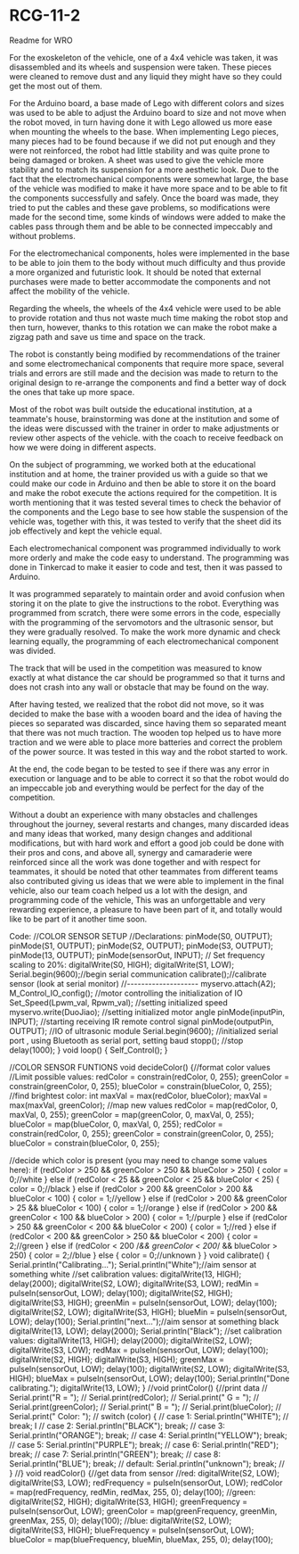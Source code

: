 # RCG-11-2

Readme for WRO

For the exoskeleton of the vehicle, one of a 4x4 vehicle was taken, it was disassembled and its wheels and suspension were taken. These pieces were cleaned to remove dust and any liquid they might have so they could get the most out of them.

For the Arduino board, a base made of Lego with different colors and sizes was used to be able to adjust the Arduino board to size and not move when the robot moved, in turn having done it with Lego allowed us more ease when mounting the wheels to the base. When implementing Lego pieces, many pieces had to be found because if we did not put enough and they were not reinforced, the robot had little stability and was quite prone to being damaged or broken. A sheet was used to give the vehicle more stability and to match its suspension for a more aesthetic look. Due to the fact that the electromechanical components were somewhat large, the base of the vehicle was modified to make it have more space and to be able to fit the components successfully and safely. Once the board was made, they tried to put the cables and these gave problems, so modifications were made for the second time, some kinds of windows were added to make the cables pass through them and be able to be connected impeccably and without problems.

For the electromechanical components, holes were implemented in the base to be able to join them to the body without much difficulty and thus provide a more organized and futuristic look. It should be noted that external purchases were made to better accommodate the components and not affect the mobility of the vehicle.

Regarding the wheels, the wheels of the 4x4 vehicle were used to be able to provide rotation and thus not waste much time making the robot stop and then turn, however, thanks to this rotation we can make the robot make a zigzag path and save us time and space on the track.

The robot is constantly being modified by recommendations of the trainer and some electromechanical components that require more space, several trials and errors are still made and the decision was made to return to the original design to re-arrange the components and find a better way of dock the ones that take up more space.

Most of the robot was built outside the educational institution, at a teammate's house, brainstorming was done at the institution and some of the ideas were discussed with the trainer in order to make adjustments or review other aspects of the vehicle. with the coach to receive feedback on how we were doing in different aspects.

On the subject of programming, we worked both at the educational institution and at home, the trainer provided us with a guide so that we could make our code in Arduino and then be able to store it on the board and make the robot execute the actions required for the competition. It is worth mentioning that it was tested several times to check the behavior of the components and the Lego base to see how stable the suspension of the vehicle was, together with this, it was tested to verify that the sheet did its job effectively and kept the vehicle equal.

Each electromechanical component was programmed individually to work more orderly and make the code easy to understand. The programming was done in Tinkercad to make it easier to code and test, then it was passed to Arduino.

It was programmed separately to maintain order and avoid confusion when storing it on the plate to give the instructions to the robot. Everything was programmed from scratch, there were some errors in the code, especially with the programming of the servomotors and the ultrasonic sensor, but they were gradually resolved. To make the work more dynamic and check learning equally, the programming of each electromechanical component was divided.

The track that will be used in the competition was measured to know exactly at what distance the car should be programmed so that it turns and does not crash into any wall or obstacle that may be found on the way.

After having tested, we realized that the robot did not move, so it was decided to make the base with a wooden board and the idea of having the pieces so separated was discarded, since having them so separated meant that there was not much traction. The wooden top helped us to have more traction and we were able to place more batteries and correct the problem of the power source. It was tested in this way and the robot started to work.

At the end, the code began to be tested to see if there was any error in execution or language and to be able to correct it so that the robot would do an impeccable job and everything would be perfect for the day of the competition.

Without a doubt an experience with many obstacles and challenges throughout the journey, several restarts and changes, many discarded ideas and many ideas that worked, many design changes and additional modifications, but with hard work and effort a good job could be done with their pros and cons, and above all, synergy and camaraderie were reinforced since all the work was done together and with respect for teammates, it should be noted that other teammates from different teams also contributed giving us ideas that we were able to implement in the final vehicle, also our team coach helped us a lot with the design, and programming code of the vehicle, This was an unforgettable and very rewarding experience, a pleasure to have been part of it, and totally would like to be part of it another time soon.

Code:
//COLOR SENSOR SETUP
  //Declarations:
  pinMode(S0, OUTPUT);
  pinMode(S1, OUTPUT);
  pinMode(S2, OUTPUT);
  pinMode(S3, OUTPUT);
  pinMode(13, OUTPUT);
  pinMode(sensorOut, INPUT);
  // Set frequency scaling to 20%:
  digitalWrite(S0, HIGH);
  digitalWrite(S1, LOW);
  Serial.begin(9600);//begin serial communication
  calibrate();//calibrate sensor (look at serial monitor)
  //--------------------
  myservo.attach(A2);
  M_Control_IO_config();     //motor controlling the initialization of IO
  Set_Speed(Lpwm_val, Rpwm_val); //setting initialized speed
  myservo.write(DuoJiao);       //setting initialized motor angle
  pinMode(inputPin, INPUT);      //starting receiving IR remote control signal
  pinMode(outputPin, OUTPUT);    //IO of ultrasonic module
  Serial.begin(9600);            //initialized serial port , using Bluetooth as serial port, setting baud
  stopp();                       //stop
  delay(1000);
}
void loop()
{
  Self_Control();
}

//COLOR SENSOR FUNTIONS
void decideColor() {//format color values
  //Limit possible values:
  redColor = constrain(redColor, 0, 255);
  greenColor = constrain(greenColor, 0, 255);
  blueColor = constrain(blueColor, 0, 255);
  //find brightest color:
  int maxVal = max(redColor, blueColor);
  maxVal = max(maxVal, greenColor);
  //map new values
  redColor = map(redColor, 0, maxVal, 0, 255);
  greenColor = map(greenColor, 0, maxVal, 0, 255);
  blueColor = map(blueColor, 0, maxVal, 0, 255);
  redColor = constrain(redColor, 0, 255);
  greenColor = constrain(greenColor, 0, 255);
  blueColor = constrain(blueColor, 0, 255);

  //decide which color is present (you may need to change some values here):
  if (redColor > 250 && greenColor > 250 && blueColor > 250) {
    color = 0;//white
  }
  else if (redColor < 25 && greenColor < 25 && blueColor < 25) {
    color = 0;//black
  }
  else if (redColor > 200 &&  greenColor > 200 && blueColor < 100) {
    color = 1;//yellow
  }
  else if (redColor > 200 &&  greenColor > 25 && blueColor < 100) {
    color = 1;//orange
  }
  else if (redColor > 200 &&  greenColor < 100 && blueColor > 200) {
    color = 1;//purple
  }
  else if (redColor > 250 && greenColor < 200 && blueColor < 200) {
    color = 1;//red
  }
  else if (redColor < 200 && greenColor > 250 && blueColor < 200) {
    color = 2;//green
  }
  else if (redColor < 200 /*&& greenColor < 200*/ && blueColor > 250) {
    color = 2;//blue
  }
  else {
    color = 0;//unknown
  }
}
void calibrate() {
  Serial.println("Calibrating...");
  Serial.println("White");//aim sensor at something white
  //set calibration values:
  digitalWrite(13, HIGH);
  delay(2000);
  digitalWrite(S2, LOW);
  digitalWrite(S3, LOW);
  redMin = pulseIn(sensorOut, LOW);
  delay(100);
  digitalWrite(S2, HIGH);
  digitalWrite(S3, HIGH);
  greenMin = pulseIn(sensorOut, LOW);
  delay(100);
  digitalWrite(S2, LOW);
  digitalWrite(S3, HIGH);
  blueMin = pulseIn(sensorOut, LOW);
  delay(100);
  Serial.println("next...");//aim sensor at something black
  digitalWrite(13, LOW);
  delay(2000);
  Serial.println("Black");
  //set calibration values:
  digitalWrite(13, HIGH);
  delay(2000);
  digitalWrite(S2, LOW);
  digitalWrite(S3, LOW);
  redMax = pulseIn(sensorOut, LOW);
  delay(100);
  digitalWrite(S2, HIGH);
  digitalWrite(S3, HIGH);
  greenMax = pulseIn(sensorOut, LOW);
  delay(100);
  digitalWrite(S2, LOW);
  digitalWrite(S3, HIGH);
  blueMax = pulseIn(sensorOut, LOW);
  delay(100);
  Serial.println("Done calibrating.");
  digitalWrite(13, LOW);
}
//void printColor() {//print data
//  Serial.print("R = ");
//  Serial.print(redColor);
//  Serial.print(" G = ");
//  Serial.print(greenColor);
//  Serial.print(" B = ");
//  Serial.print(blueColor);
//  Serial.print(" Color: ");
//  switch (color) {
//    case 1: Serial.println("WHITE");
//      break; I
//    case 2: Serial.println("BLACK"); break;
//    case 3: Serial.println("ORANGE"); break;
//    case 4: Serial.println("YELLOW"); break;
//    case 5: Serial.println("PURPLE"); break;
//    case 6: Serial.println("RED"); break;
//    case 7: Serial.println("GREEN"); break;
//    case 8: Serial.println("BLUE"); break;
//    default: Serial.println("unknown"); break;
//  }
//}
void readColor() {//get data from sensor
  //red:
  digitalWrite(S2, LOW);
  digitalWrite(S3, LOW);
  redFrequency = pulseIn(sensorOut, LOW);
  redColor = map(redFrequency, redMin, redMax, 255, 0);
  delay(100);
  //green:
  digitalWrite(S2, HIGH);
  digitalWrite(S3, HIGH);
  greenFrequency = pulseIn(sensorOut, LOW);
  greenColor = map(greenFrequency, greenMin, greenMax, 255, 0);
  delay(100);
  //blue:
  digitalWrite(S2, LOW);
  digitalWrite(S3, HIGH);
  blueFrequency = pulseIn(sensorOut, LOW);
  blueColor = map(blueFrequency, blueMin, blueMax, 255, 0);
  delay(100);
